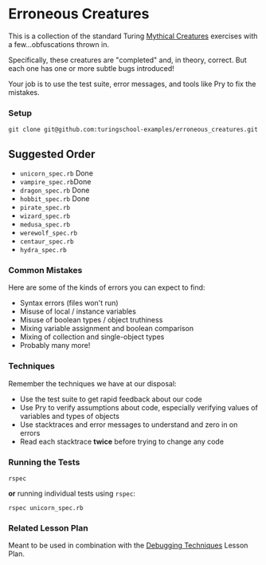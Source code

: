 # Erroneous Creatures

This is a collection of the standard Turing
[Mythical Creatures](https://github.com/turingschool/ruby-exercises/tree/master/mythical-creatures)
exercises with a few...obfuscations thrown in.

Specifically, these creatures are "completed"
and, in theory, correct. But each one has one or more subtle
bugs introduced!

Your job is to use the test suite, error messages,
and tools like Pry to fix the mistakes.

### Setup

```
git clone git@github.com:turingschool-examples/erroneous_creatures.git
```


## Suggested Order

* `unicorn_spec.rb` Done
* `vampire_spec.rb`Done
* `dragon_spec.rb` Done
* `hobbit_spec.rb` Done
* `pirate_spec.rb`
* `wizard_spec.rb`
* `medusa_spec.rb`
* `werewolf_spec.rb`
* `centaur_spec.rb`
* `hydra_spec.rb`

### Common Mistakes

Here are some of the kinds of errors you can expect
to find:

* Syntax errors (files won't run)
* Misuse of local / instance variables
* Misuse of boolean types / object truthiness
* Mixing variable assignment and boolean comparison
* Mixing of collection and single-object types
* Probably many more!

### Techniques

Remember the techniques we have at our disposal:

* Use the test suite to get rapid feedback about our code
* Use Pry to verify assumptions about code, especially
verifying values of variables and types of objects
* Use stacktraces and error messages to understand
and zero in on errors
* Read each stacktrace __twice__ before trying to
change any code

### Running the Tests

```
rspec
```

__or__ running individual tests using `rspec`:

```
rspec unicorn_spec.rb
```

### Related Lesson Plan

Meant to be used in combination with the
[Debugging Techniques](https://github.com/turingschool/lesson_plans/blob/master/ruby_01-object_oriented_programming_with_ruby/debugging.markdown)
Lesson Plan.
